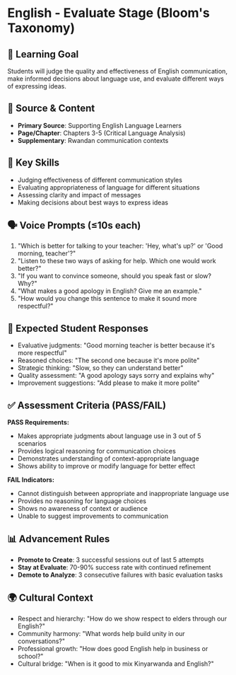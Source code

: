 # English - Evaluate Stage (Bloom's Taxonomy)

## 🎯 Learning Goal
Students will judge the quality and effectiveness of English communication, make informed decisions about language use, and evaluate different ways of expressing ideas.

## 📖 Source & Content
- **Primary Source**: Supporting English Language Learners
- **Page/Chapter**: Chapters 3-5 (Critical Language Analysis)
- **Supplementary**: Rwandan communication contexts

## 🧩 Key Skills
- Judging effectiveness of different communication styles
- Evaluating appropriateness of language for different situations
- Assessing clarity and impact of messages
- Making decisions about best ways to express ideas

## 🗣️ Voice Prompts (≤10s each)
1. "Which is better for talking to your teacher: 'Hey, what's up?' or 'Good morning, teacher'?"
2. "Listen to these two ways of asking for help. Which one would work better?"
3. "If you want to convince someone, should you speak fast or slow? Why?"
4. "What makes a good apology in English? Give me an example."
5. "How would you change this sentence to make it sound more respectful?"

## 🎤 Expected Student Responses
- Evaluative judgments: "Good morning teacher is better because it's more respectful"
- Reasoned choices: "The second one because it's more polite"
- Strategic thinking: "Slow, so they can understand better"
- Quality assessment: "A good apology says sorry and explains why"
- Improvement suggestions: "Add please to make it more polite"

## ✅ Assessment Criteria (PASS/FAIL)
**PASS Requirements:**
- Makes appropriate judgments about language use in 3 out of 5 scenarios
- Provides logical reasoning for communication choices
- Demonstrates understanding of context-appropriate language
- Shows ability to improve or modify language for better effect

**FAIL Indicators:**
- Cannot distinguish between appropriate and inappropriate language use
- Provides no reasoning for language choices
- Shows no awareness of context or audience
- Unable to suggest improvements to communication

## 📊 Advancement Rules
- **Promote to Create**: 3 successful sessions out of last 5 attempts
- **Stay at Evaluate**: 70-90% success rate with continued refinement
- **Demote to Analyze**: 3 consecutive failures with basic evaluation tasks

## 🌍 Cultural Context
- Respect and hierarchy: "How do we show respect to elders through our English?"
- Community harmony: "What words help build unity in our conversations?"
- Professional growth: "How does good English help in business or school?"
- Cultural bridge: "When is it good to mix Kinyarwanda and English?"
